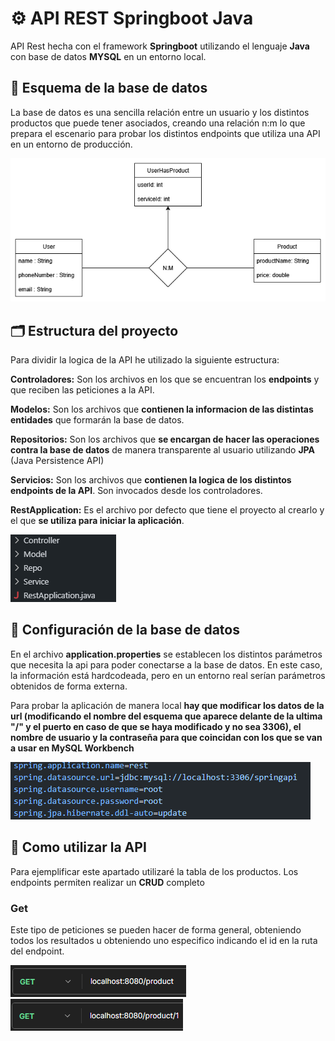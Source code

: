 # ⚙️ API REST Springboot Java
API Rest hecha con el framework **Springboot** utilizando el lenguaje **Java** con base de datos **MYSQL** en un entorno local.

## 💾 Esquema de la base de datos

La base de datos es una sencilla relación entre un usuario y los distintos productos que puede tener asociados, creando una relación n:m lo que prepara el escenario para probar los distintos endpoints que utiliza una API en un entorno de producción.

![alt text](esquema_bbdd.drawio.png)

## 🗂️ Estructura del proyecto

Para dividir la logica de la API he utilizado la siguiente estructura:

**Controladores:**  Son los archivos en los que se encuentran los **endpoints** y que reciben las peticiones a la API.

**Modelos:** Son los archivos que **contienen la informacion de las distintas entidades** que formarán la base de datos.

**Repositorios:** Son los archivos que **se encargan de hacer las operaciones contra la base de datos** de manera transparente al usuario utilizando **JPA** (Java Persistence API)

**Servicios:** Son los archivos que **contienen la logica de los distintos endpoints de la API**. Son invocados desde los controladores.

**RestApplication:** Es el archivo por defecto que tiene el proyecto al crearlo y el que **se utiliza para iniciar la aplicación**.

![alt text](estructura_del_proyecto.png)

## 🐬 Configuración de la base de datos

En el archivo **application.properties** se establecen los distintos parámetros que necesita la api para poder conectarse a la base de datos. En este caso, la información está hardcodeada, pero en un entorno real serían parámetros obtenidos de forma externa.

Para probar la aplicación de manera local **hay que modificar los datos de la url (modificando el nombre del esquema que aparece delante de la ultima "/" y el puerto en caso de que se haya modificado y no sea 3306), el nombre de usuario y la contraseña para que coincidan con los que se van a usar en MySQL Workbench**

![alt text](configuracion_bbdd.png)

## 🧪 Como utilizar la API

Para ejemplificar este apartado utilizaré la tabla de los productos. Los endpoints permiten realizar un **CRUD** completo

### Get

Este tipo de peticiones se pueden hacer de forma general, obteniendo todos los resultados u obteniendo uno especifico indicando el id en la ruta del endpoint.

![alt text](get1.png) ![alt text](get2.png)
